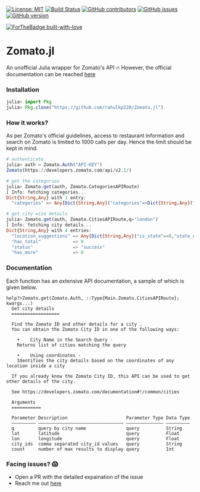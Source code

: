 [![License: MIT](https://img.shields.io/badge/License-MIT-yellow.svg)](https://opensource.org/licenses/MIT) [![Build Status](https://travis-ci.org/rahulkp220/Zomato.jl.svg?branch=master)](https://travis-ci.org/rahulkp220/Zomato.jl) [![GitHub contributors](https://img.shields.io/github/contributors/rahulkp220/Zomato.jl.svg)](https://github.com/rahulkp220/Zomato.jl/graphs/contributors) [![GitHub issues](https://img.shields.io/github/issues/rahulkp220/Zomato.jl.svg)](https://github.com/rahulkp220/Zomato.jl/issues/) [![GitHub version](https://badge.fury.io/gh/rahulkp220%2FZomato.jl.svg)](https://github.com/rahulkp220/Zomato.jl)

[![ForTheBadge built-with-love](http://ForTheBadge.com/images/badges/built-with-love.svg)](https://github.com/rahulkp220/)

# Zomato.jl

An unofficial Julia wrapper for Zomato's API :fire:
However, the official documentation can be reached [here](https://developers.zomato.com/documentation)

### Installation

```julia
julia> import Pkg
julia> Pkg.clone("https://github.com/rahulkp220/Zomato.jl")
```

### How it works?
As per Zomato's official guidelines, access to restaurant information and search on Zomato is limited to 1000 calls per day. Hence the limit should be kept in mind.

```julia
# authenticate
julia> auth = Zomato.Auth("API-KEY")
Zomato(https://developers.zomato.com/api/v2.1/)

# get the categories
julia> Zomato.get(auth, Zomato.CategoriesAPIRoute)
[ Info: fetching categories...
Dict{String,Any} with 1 entry:
  "categories" => Any[Dict{String,Any}("categories"=>Dict{String,Any}("name"=>"Delivery","id"=>1)), Dict{String,Any}("categories"=>Dict{String,Any}("name"=>…

# get city wise details
julia> Zomato.get(auth, Zomato.CitiesAPIRoute,q="london")
[ Info: fetching city details...
Dict{String,Any} with 4 entries:
  "location_suggestions" => Any[Dict{String,Any}("is_state"=>0,"state_name"=>"England and Wales","name"=>"London","id"=>61,"state_code"=>"England and Wales"…
  "has_total"            => 0
  "status"               => "success"
  "has_more"             => 0
```

### Documentation

Each function has an extensive API documentation, a sample of which is given below.

```
help?>Zomato.get(Zomato.Auth, ::Type{Main.Zomato.CitiesAPIRoute}; kwargs...)
  Get city details
  ==================

  Find the Zomato ID and other details for a city . 
  You can obtain the Zomato City ID in one of the following ways:

    •    City Name in the Search Query - 
    Returns list of cities matching the query

    •    Using coordinates - 
    Identifies the city details based on the coordinates of any location inside a city

  If you already know the Zomato City ID, this API can be used to get other details of the city.

  See https://developers.zomato.com/documentation#!/common/cities

  Arguments
  ===========

  Parameter Description                      Parameter Type Data Type
  ––––––––– –––––––––––––––––––––––––––––––– –––––––––––––– –––––––––
  q         query by city name               query          String
  lat       latitude                         query          Float
  lon       longitude                        query          Float
  city_ids  comma separated city_id values   query          String
  count     number of max results to display query          Int
```

### Facing issues? :scream:
* Open a PR with the detailed expaination of the issue
* Reach me out [here](https://www.rahullakhanpal.in)
